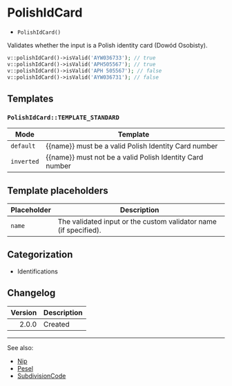 # PolishIdCard

- `PolishIdCard()`

Validates whether the input is a Polish identity card (Dowód Osobisty).

```php
v::polishIdCard()->isValid('AYW036733'); // true
v::polishIdCard()->isValid('APH505567'); // true
v::polishIdCard()->isValid('APH 505567'); // false
v::polishIdCard()->isValid('AYW036731'); // false
```

## Templates

### `PolishIdCard::TEMPLATE_STANDARD`

| Mode       | Template                                                 |
|------------|----------------------------------------------------------|
| `default`  | {{name}} must be a valid Polish Identity Card number     |
| `inverted` | {{name}} must not be a valid Polish Identity Card number |

## Template placeholders

| Placeholder | Description                                                      |
|-------------|------------------------------------------------------------------|
| `name`      | The validated input or the custom validator name (if specified). |

## Categorization

- Identifications

## Changelog

| Version | Description |
|--------:|-------------|
|   2.0.0 | Created     |

***
See also:

- [Nip](Nip.md)
- [Pesel](Pesel.md)
- [SubdivisionCode](SubdivisionCode.md)
